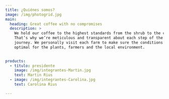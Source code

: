 ```yaml
---
title: ¿Quiénes somos?
image: /img/photogrid.jpg
main:
  heading: Great coffee with no compromises
  description: >
    We hold our coffee to the highest standards from the shrub to the cup.
    That’s why we’re meticulous and transparent about each step of the coffee’s
    journey. We personally visit each farm to make sure the conditions are
    optimal for the plants, farmers and the local environment.

  
products:
  - título: presidente 
    image: /img/integrantes-Martin.jpg
    text: Martin Rius
  - image: /img/integrantes-Carolina.jpg
    text: Carolina Rius

---
```

